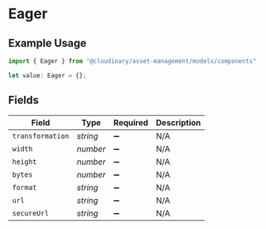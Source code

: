 # Eager

## Example Usage

```typescript
import { Eager } from "@cloudinary/asset-management/models/components";

let value: Eager = {};
```

## Fields

| Field              | Type               | Required           | Description        |
| ------------------ | ------------------ | ------------------ | ------------------ |
| `transformation`   | *string*           | :heavy_minus_sign: | N/A                |
| `width`            | *number*           | :heavy_minus_sign: | N/A                |
| `height`           | *number*           | :heavy_minus_sign: | N/A                |
| `bytes`            | *number*           | :heavy_minus_sign: | N/A                |
| `format`           | *string*           | :heavy_minus_sign: | N/A                |
| `url`              | *string*           | :heavy_minus_sign: | N/A                |
| `secureUrl`        | *string*           | :heavy_minus_sign: | N/A                |